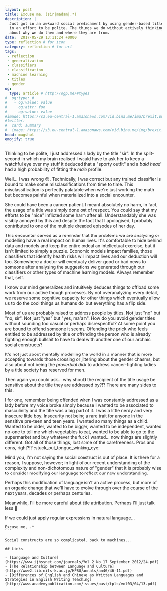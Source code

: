 ```yaml
---
layout: post
title: Excuse me, (sir|madam|.*)
description: |
  Just got in an awkward social predicament by using gender-based title
  in an effort to be polite. The things we do without actively thinking
  about why we do them and where they are from.
date:  2017-05-29 13:11:24 +0000
type: reflection # for icon
category: reflection # for url
tags:
 - reflection
 - generalization
 - classifiers
 - classification
 - machine learning
 - titles
 - gender
og:
  type: article # http://ogp.me/#types
#  og:type: #
#   - og:value: value
#     og:attr: foo
#   - og:value: value
#image: https://s3.eu-central-1.amazonaws.com/vid.bina.me/img/brexit.png
#twitter:
#  card: summary
#  image: https://s3.eu-central-1.amazonaws.com/vid.bina.me/img/brexit.png
head: mugshot
emojify: true
---
```

Thinking to be polite, I just addressed a lady by the title "sir". In the
split-second in which my brain realised I would have to ask her to keep a
watchful eye over my stuff it deduced that a "sporty outfit" and a
_bald head_ had a high probability of fitting the _male_ profile.

Well... I was wrong :pensive:. Technically, I was correct but any trained
classifier is bound to make some misclassifications from time to time. This
misclassification is perfectly palatable when we're just working the math
but becomes painful when materialized into a social encounter.


She could have been a cancer patient. I meant absolutely no harm, in fact,
the usage of a title was simply done out of respect. You could say that
my efforts to be "nice" inflicted some harm after all. Understandably she
was visibly annoyed by this and despite the fact that I apologised, I
probably contributed to one of the multiple dreaded episodes of her day.

<div class="element note">
This encounter served as a reminder that the problems we are analysing or
modelling have a real impact on human lives. It's comfortable to hide behind
data and models and keep the entire ordeal an intellectual exercise, but it
isn't limited to simply a puzzle. Economic models impact families, those
classifiers that identify health risks will impact lives and our deduction will
too. Somewhere a doctor will eventually deliver good or bad news to someone
after analysing the suggestions we generated through our classifiers or other
types of machine learning models. Always remember that, self.
</div>

I know our mind generalizes and intuitively deduces things to offload
some work from our active though processes. By not overanalyzing every
detail, we reserve some cognitive capacity for other things which eventually
allow us to do the cool things us humans do, but everything has a flip
side.

Most of us are probably raised to address people by titles. Not just "no"
but "no, sir". Not just "yes" but "yes, ma'am". How do you avoid gender
titles without sounding too casual or perhaps disrespectful? At some point
you are bound to offend someone it seems. Offending the prick who feels
entitled to be addressed by title or offending the person who is already
fighting enough bullshit to have to deal with another one of our archaic
social constructs?

It's not just about mentally modelling the world in a manner that is more
accepting towards those crossing or jittering about the gender chasms, but
also about not being the _proverbial dick_ to address cancer-fighting
ladies by a title society has reserved for men.

Then again you could ask... why should the recipient of the title usage
be sensitive about the title they are addressed by?!? There are many
sides to this.

<div class="element note">
I for one, remember being offended when I was constantly addressed as a lady
before my voice broke simply because I wanted to be associated to masculinity
and the title was a big part of it. I was a little nerdy and very insecure
little boy. Insecurity not being a rare trait for anyone in the sensitive
pre-teen and teen years. I wanted so many things as a child.  Wanted to be
older, wanted to be bigger, wanted to be independent, wanted no-one to tell me
which vegetables to eat, wanted to be able to go to the supermarket and buy
whatever the fuck I wanted... now things are slightly different. Got all of
those things, lost some of the carefreeness. Pros and cons, right?!?
:stuck_out_tongue_winking_eye:
</div>

Mind you, I'm not saying the social construct is out of place. It is there
for a reason, I suppose, however; in light of our recent understanding of
the complexity and non-dichotomous nature of "gender" that it is probably
wise to consider modifying our language to reflect our new understanding.

Perhaps this modification of language isn't an active process, but more of
an organic change that we'll have to evolve through over the course of the
next years, decades or perhaps centuries.

Meanwhile, I'll be more careful about title attribution. Perhaps I'll just
talk less :speak_no_evil:

If we could just apply regular expressions in natural language...

````
Excuse me, .*
```

Social constructs are so complicated, back to machines...

## Links

- [Language and Culture](https://www.ijhssnet.com/journals/Vol_2_No_17_September_2012/24.pdf)
- [The Relationship between Language and Culture](http://www2.lib.nifs-k.ac.jp/HPBU/annals/an46/46-11.pdf)
- [Differences of English and Chinese as Written Languages and Strategies in English Writing Teaching](http://www.academypublication.com/issues/past/tpls/vol03/04/13.pdf)
